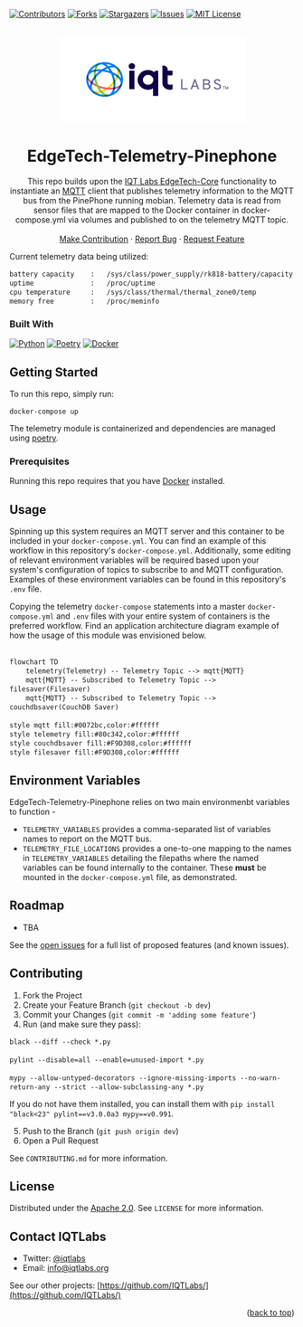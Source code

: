 <a name="readme-top"></a>

[contributors-shield]: https://img.shields.io/github/contributors/IQTLabs/edgetech-telemetry-pinephone.svg?style=for-the-badge
[contributors-url]: https://github.com/IQTLabs/edgetech-telemetry-pinephone/graphs/contributors
[forks-shield]: https://img.shields.io/github/forks/IQTLabs/edgetech-telemetry-pinephone.svg?style=for-the-badge
[forks-url]: https://github.com/IQTLabs/edgetech-telemetry-pinephone/network/members
[stars-shield]: https://img.shields.io/github/stars/IQTLabs/edgetech-telemetry-pinephone.svg?style=for-the-badge
[stars-url]: https://github.com/IQTLabs/edgetech-telemetry-pinephone/stargazers
[issues-shield]: https://img.shields.io/github/issues/IQTLabs/edgetech-telemetry-pinephone.svg?style=for-the-badge
[issues-url]: https://github.com/IQTLabs/edgetech-telemetry-pinephone/issues
[license-shield]: https://img.shields.io/github/license/IQTLabs/edgetech-telemetry-pinephone.svg?style=for-the-badge
[license-url]: https://github.com/IQTLabs/edgetech-telemetry-pinephone/blob/master/LICENSE
[product-screenshot]: images/screenshot.png

[Python]: https://img.shields.io/badge/python-000000?style=for-the-badge&logo=python
[Python-url]: https://www.python.org
[Poetry]: https://img.shields.io/badge/poetry-20232A?style=for-the-badge&logo=poetry
[Poetry-url]: https://python-poetry.org
[Docker]: https://img.shields.io/badge/docker-35495E?style=for-the-badge&logo=docker
[Docker-url]: https://www.docker.com

[![Contributors][contributors-shield]][contributors-url]
[![Forks][forks-shield]][forks-url]
[![Stargazers][stars-shield]][stars-url]
[![Issues][issues-shield]][issues-url]
[![MIT License][license-shield]][license-url]

<br />
<div align="center">
  <a href="https://iqtlabs.org/">
    <img src="images/logo.png" alt="Logo" width="331" height="153">
  </a>

<h1 align="center">EdgeTech-Telemetry-Pinephone</h1>

  <p align="center">
    This repo builds upon the <a href="https://github.com/IQTLabs/edgetech-core">IQT Labs EdgeTech-Core</a> functionality to instantiate an <a href="https://projects.eclipse.org/projects/iot.mosquitto">MQTT</a> client that publishes telemetry information to the MQTT bus from the PinePhone running mobian. Telemetry data is read from sensor files that are mapped to the Docker container in docker-compose.yml via volumes and published to on the telemetry MQTT topic. 
    <br/>
    <br/>
    <a href="https://github.com/IQTLabs/edgetech-telemetry-pinephone/pulls">Make Contribution</a>
    ·
    <a href="https://github.com/IQTLabs/edgetech-telemetry-pinephone/issues">Report Bug</a>
    ·
    <a href="https://github.com/IQTLabs/edgetech-telemetry-pinephone/issues">Request Feature</a>
  </p>
</div>

Current telemetry data being utilized:

```
battery capacity    :   /sys/class/power_supply/rk818-battery/capacity
uptime              :   /proc/uptime
cpu temperature     :   /sys/class/thermal/thermal_zone0/temp
memory free         :   /proc/meminfo
```
    

### Built With

[![Python][Python]][Python-url]
[![Poetry][Poetry]][Poetry-url]
[![Docker][Docker]][Docker-url]

## Getting Started

To run this repo, simply run:

```
docker-compose up
```

The telemetry module is containerized and dependencies are managed using [poetry]("https://python-poetry.org"). 

### Prerequisites

Running this repo requires that you have [Docker](https://www.docker.com) installed. 

## Usage

Spinning up this system requires an MQTT server and this container to be included in your `docker-compose.yml`. You can find an example of this workflow in this repository's `docker-compose.yml`. Additionally, some editing of relevant environment variables will be required based upon your system's configuration of topics to subscribe to and MQTT configuration. Examples of these environment variables can be found in this repository's `.env` file. 

Copying the telemetry `docker-compose` statements into a master `docker-compose.yml` and  `.env` files with your entire system of containers is the preferred workflow. Find an application architecture diagram example of how the usage of this module was envisioned below.

```mermaid 

flowchart TD
    telemetry(Telemetry) -- Telemetry Topic --> mqtt{MQTT}
    mqtt{MQTT} -- Subscribed to Telemetry Topic --> filesaver(Filesaver)
    mqtt{MQTT} -- Subscribed to Telemetry Topic -->  couchdbsaver(CouchDB Saver)

style mqtt fill:#0072bc,color:#ffffff
style telemetry fill:#80c342,color:#ffffff
style couchdbsaver fill:#F9D308,color:#ffffff
style filesaver fill:#F9D308,color:#ffffff

```

## Environment Variables
EdgeTech-Telemetry-Pinephone relies on two main environmenbt variables to function - 
- `TELEMETRY_VARIABLES` provides a comma-separated list of variables names to report on the MQTT bus. 
- `TELEMETRY_FILE_LOCATIONS` provides a one-to-one mapping to the names in `TELEMETRY_VARIABLES` detailing the filepaths where the named variables can be found internally to the container. These **must** be mounted in the `docker-compose.yml` file, as demonstrated. 

## Roadmap

- TBA

See the [open issues](https://github.com/github_username/repo_name/issues) for a full list of proposed features (and known issues).

## Contributing

1. Fork the Project
2. Create your Feature Branch (`git checkout -b dev`)
3. Commit your Changes (`git commit -m 'adding some feature'`)
4. Run (and make sure they pass):
```
black --diff --check *.py

pylint --disable=all --enable=unused-import *.py

mypy --allow-untyped-decorators --ignore-missing-imports --no-warn-return-any --strict --allow-subclassing-any *.py
```
If you do not have them installed, you can install them with `pip install "black<23" pylint==v3.0.0a3 mypy==v0.991`.

5. Push to the Branch (`git push origin dev`)
6. Open a Pull Request

See `CONTRIBUTING.md` for more information.

## License

Distributed under the [Apache 2.0](https://github.com/IQTLabs/edgetech-telemetry-pinephone/blob/main/LICENSE). See `LICENSE` for more information.

## Contact IQTLabs

  - Twitter: [@iqtlabs](https://twitter.com/iqtlabs)
  - Email: info@iqtlabs.org

See our other projects: [https://github.com/IQTLabs/](https://github.com/IQTLabs/)

<p align="right">(<a href="#readme-top">back to top</a>)</p>
